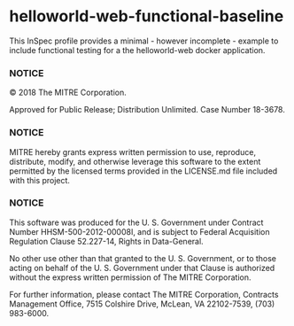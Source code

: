 # helloworld-web-functional-baseline

This InSpec profile provides a minimal - however incomplete - example to include 
functional testing for a the helloworld-web docker application.

### NOTICE

© 2018 The MITRE Corporation.

Approved for Public Release; Distribution Unlimited. Case Number 18-3678.

### NOTICE
MITRE hereby grants express written permission to use, reproduce, distribute, modify, and otherwise leverage this software to the extent permitted by the licensed terms provided in the LICENSE.md file included with this project.

### NOTICE

This software was produced for the U. S. Government under Contract Number 
HHSM-500-2012-00008I, and is subject to Federal Acquisition Regulation Clause 
52.227-14, Rights in Data-General.

No other use other than that granted to the U. S. Government, or to those acting on 
behalf of the U. S. Government under that Clause is authorized without the express 
written permission of The MITRE Corporation.

For further information, please contact The MITRE Corporation, Contracts 
Management Office, 7515 Colshire Drive, McLean, VA  22102-7539, (703) 983-6000.
